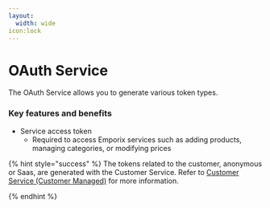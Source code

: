 ```yaml
---
layout:
  width: wide
icon:lock
---
```


# OAuth Service

The OAuth Service allows you to generate various token types.

### Key features and benefits

* Service access token
  * Required to access Emporix services such as adding products, managing categories, or modifying prices

{% hint style="success" %}
The tokens related to the customer, anonymous or Saas, are generated with the Customer Service. Refer to [Customer Service (Customer Managed)](../../companies-and-customers/customer-service/api-reference/README.md) for more information.

{% endhint %}
